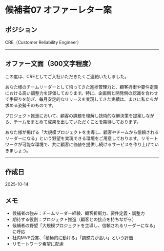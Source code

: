 # 候補者07 オファーレター案

## ポジション
CRE（Customer Reliability Engineer）

---

## オファー文面（300文字程度）

この度は、CREとしてご入社いただきたくご連絡いたしました。

あなた様のチームリーダーとして培ってきた進捗管理力と、顧客折衝や要件定義における高い調整力を評価しております。特に、企画側と開発側の認識を合わせて手戻りを防ぎ、毎月安定的なリリースを実現してきた実績は、まさに私たちが求める姿勢そのものです。

プロジェクト推進において、顧客の課題を理解し技術的な解決策を提案しながら、チームをまとめて成果を出していただくことを期待しております。

あなた様が掲げる「大規模プロジェクトを主導し、顧客やチームから信頼されるリーダーになる」という野望を実現できる環境をご用意しております。リモートワークが可能な環境で、共に顧客に価値を提供し続けるサービスを作り上げていきましょう。

---

## 作成日
2025-10-14

## メモ
- 候補者の強み：チームリーダー経験、顧客折衝力、要件定義・調整力
- 期待する役割：プロジェクト推進（顧客との接点を持ちながら）
- 候補者の野望「大規模プロジェクトを主導し、信頼されるリーダーになる」に呼応
- 社内MVP受賞、「積極的に動ける」「調整力が高い」という評価
- リモートワーク希望に配慮




